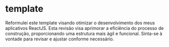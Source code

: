 # template 

Reformulei este template visando otimizar o desenvolvimento dos meus aplicativos ReactJS. Esta revisão visa aprimorar a eficiência do processo de construção, proporcionando uma estrutura mais ágil e funcional. Sinta-se à vontade para revisar e ajustar conforme necessário.